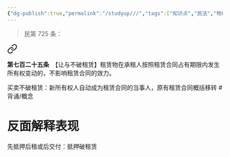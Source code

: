 ```yaml
---
{"dg-publish":true,"permalink":"/studyup///","tags":["知识点","民法","物权"]}
---
```


>民第 725 条：
<div class="transclusion internal-embed is-loaded"><a class="markdown-embed-link" href="/////#t725" aria-label="Open link"><svg xmlns="http://www.w3.org/2000/svg" width="24" height="24" viewBox="0 0 24 24" fill="none" stroke="currentColor" stroke-width="2" stroke-linecap="round" stroke-linejoin="round" class="svg-icon lucide-link"><path d="M10 13a5 5 0 0 0 7.54.54l3-3a5 5 0 0 0-7.07-7.07l-1.72 1.71"></path><path d="M14 11a5 5 0 0 0-7.54-.54l-3 3a5 5 0 0 0 7.07 7.07l1.71-1.71"></path></svg></a><div class="markdown-embed">



**第七百二十五条**　【让与不破租赁】租赁物在承租人按照租赁合同占有期限内发生所有权变动的，不影响租赁合同的效力。 

</div></div>


买卖不破租赁：新所有权人自动成为租赁合同的当事人，原有租赁合同概括移转 #背诵/概念 

# 反面解释表现
先抵押后租或后交付：抵押破租赁